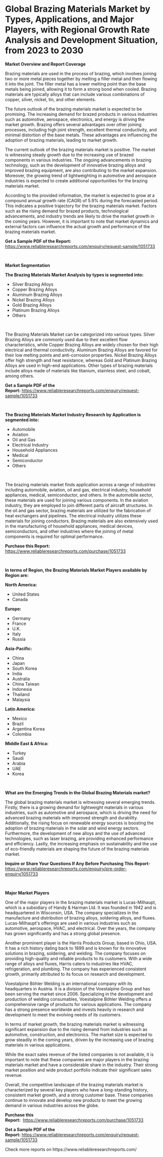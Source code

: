 <p><h1>Global Brazing Materials Market by Types, Applications, and Major Players, with Regional Growth Rate Analysis and Development Situation, from 2023 to 2030</h1></p><p><strong>Market Overview and Report Coverage</strong></p>
<p><p>Brazing materials are used in the process of brazing, which involves joining two or more metal pieces together by melting a filler metal and then flowing it into the joint. The filler metal has a lower melting point than the base metals being joined, allowing it to form a strong bond when cooled. Brazing materials are typically alloys that can include various combinations of copper, silver, nickel, tin, and other elements.</p><p>The future outlook of the brazing materials market is expected to be promising. The increasing demand for brazed products in various industries such as automotive, aerospace, electronics, and energy is driving the market growth. Brazing offers several advantages over other joining processes, including high joint strength, excellent thermal conductivity, and minimal distortion of the base metals. These advantages are influencing the adoption of brazing materials, leading to market growth.</p><p>The current outlook of the brazing materials market is positive. The market is witnessing steady growth due to the increasing use of brazed components in various industries. The ongoing advancements in brazing technology, such as the development of innovative brazing alloys and improved brazing equipment, are also contributing to the market expansion. Moreover, the growing trend of lightweighting in automotive and aerospace industries is expected to create additional opportunities for the brazing materials market.</p><p>According to the provided information, the market is expected to grow at a compound annual growth rate (CAGR) of 5.9% during the forecasted period. This indicates a positive trajectory for the brazing materials market. Factors such as the rising demand for brazed products, technological advancements, and industry trends are likely to drive the market growth in the coming years. However, it is important to note that market dynamics and external factors can influence the actual growth and performance of the brazing materials market.</p></p>
<p><strong>Get a Sample PDF of the Report:</strong> <a href="https://www.reliableresearchreports.com/enquiry/request-sample/1051733">https://www.reliableresearchreports.com/enquiry/request-sample/1051733</a></p>
<p>&nbsp;</p>
<p><strong>Market Segmentation</strong></p>
<p><strong>The Brazing Materials Market Analysis by types is segmented into:</strong></p>
<p><ul><li>Silver Brazing Alloys</li><li>Copper Brazing Alloys</li><li>Aluminum Brazing Alloys</li><li>Nickel Brazing Alloys</li><li>Gold Brazing Alloys</li><li>Platinum Brazing Alloys</li><li>Others</li></ul></p>
<p>&nbsp;</p>
<p><p>The Brazing Materials Market can be categorized into various types. Silver Brazing Alloys are commonly used due to their excellent flow characteristics, while Copper Brazing Alloys are widely chosen for their high electrical and thermal conductivity. Aluminum Brazing Alloys are favored for their low melting points and anti-corrosion properties. Nickel Brazing Alloys offer high strength and heat resistance, whereas Gold and Platinum Brazing Alloys are used in high-end applications. Other types of brazing materials include alloys made of materials like titanium, stainless steel, and cobalt, among others.</p></p>
<p><strong>Get a Sample PDF of the Report:</strong>&nbsp;<a href="https://www.reliableresearchreports.com/enquiry/request-sample/1051733">https://www.reliableresearchreports.com/enquiry/request-sample/1051733</a></p>
<p>&nbsp;</p>
<p><strong>The Brazing Materials Market Industry Research by Application is segmented into:</strong></p>
<p><ul><li>Automobile</li><li>Aviation</li><li>Oil and Gas</li><li>Electrical Industry</li><li>Household Appliances</li><li>Medical</li><li>Semiconductor</li><li>Others</li></ul></p>
<p>&nbsp;</p>
<p><p>The brazing materials market finds application across a range of industries including automobile, aviation, oil and gas, electrical industry, household appliances, medical, semiconductor, and others. In the automobile sector, these materials are used for joining various components. In the aviation industry, they are employed to join different parts of aircraft structures. In the oil and gas sector, brazing materials are utilized for the fabrication of heat exchangers and pipelines. The electrical industry utilizes these materials for joining conductors. Brazing materials are also extensively used in the manufacturing of household appliances, medical devices, semiconductors, and other industries where the joining of metal components is required for optimal performance.</p></p>
<p><strong>Purchase this Report:</strong>&nbsp; <a href="https://www.reliableresearchreports.com/purchase/1051733">https://www.reliableresearchreports.com/purchase/1051733</a></p>
<p>&nbsp;</p>
<p><strong>In terms of Region, the Brazing Materials Market Players available by Region are:</strong></p>
<p>
    <p> <strong> North America: </strong>
        <ul>
            <li>United States</li>
            <li>Canada</li>
        </ul>
        </p> 
    <p> <strong> Europe: </strong>
        <ul>
            <li>Germany</li>
            <li>France</li>
            <li>U.K.</li>
            <li>Italy</li>
            <li>Russia</li>
        </ul>
        </p> 
    <p> <strong> Asia-Pacific: </strong>
        <ul>
            <li>China</li>
            <li>Japan</li>
            <li>South Korea</li>
            <li>India</li>
            <li>Australia</li>
            <li>China Taiwan</li>
            <li>Indonesia</li>
            <li>Thailand</li>
            <li>Malaysia</li>
        </ul>
        </p> 
    <p> <strong> Latin America: </strong>
        <ul>
            <li>Mexico</li>
            <li>Brazil</li>
            <li>Argentina Korea</li>
            <li>Colombia</li>
        </ul>
        </p> 
    <p> <strong> Middle East & Africa: </strong>
        <ul>
            <li>Turkey</li>
            <li>Saudi</li>
            <li>Arabia</li>
            <li>UAE</li>
            <li>Korea</li>
        </ul>
    </p>
    </p>
<p>&nbsp;</p>
<p><strong>What are the Emerging Trends in the Global Brazing Materials market?</strong></p>
<p><p>The global brazing materials market is witnessing several emerging trends. Firstly, there is a growing demand for lightweight materials in various industries, such as automotive and aerospace, which is driving the need for advanced brazing materials with improved strength and durability. Additionally, the rising focus on renewable energy sources is boosting the adoption of brazing materials in the solar and wind energy sectors. Furthermore, the development of new alloys and the use of advanced technologies, such as laser brazing, are providing enhanced performance and efficiency. Lastly, the increasing emphasis on sustainability and the use of eco-friendly materials are shaping the future of the brazing materials market.</p></p>
<p><strong>Inquire or Share Your Questions If Any Before Purchasing This Report</strong>- <a href="https://www.reliableresearchreports.com/enquiry/pre-order-enquiry/1051733">https://www.reliableresearchreports.com/enquiry/pre-order-enquiry/1051733</a></p>
<p>&nbsp;</p>
<p><strong>Major Market Players</strong></p>
<p><p>One of the major players in the brazing materials market is Lucas-Milhaupt, which is a subsidiary of Handy & Harman Ltd. It was founded in 1942 and is headquartered in Wisconsin, USA. The company specializes in the manufacture and distribution of brazing alloys, soldering alloys, and fluxes. Lucas-Milhaupt's offerings are used in various industries such as automotive, aerospace, HVAC, and electrical. Over the years, the company has grown significantly and has a strong global presence.</p><p>Another prominent player is the Harris Products Group, based in Ohio, USA. It has a rich history dating back to 1899 and is known for its innovative solutions in brazing, soldering, and welding. The company focuses on providing high-quality and reliable products to its customers. With a wide range of alloys and fluxes, Harris caters to industries like HVAC, refrigeration, and plumbing. The company has experienced consistent growth, primarily attributed to its focus on research and development.</p><p>Voestalpine Böhler Welding is an international company with its headquarters in Austria. It is a division of the Voestalpine Group and has been serving the market since 2006. Specializing in the development and production of welding consumables, Voestalpine Böhler Welding offers a comprehensive range of products for various applications. The company has a strong presence worldwide and invests heavily in research and development to meet the evolving needs of its customers.</p><p>In terms of market growth, the brazing materials market is witnessing significant expansion due to the rising demand from industries such as automotive, construction, and electronics. The market size is expected to grow steadily in the coming years, driven by the increasing use of brazing materials in various applications.</p><p>While the exact sales revenue of the listed companies is not available, it is important to note that these companies are major players in the brazing materials market and have a considerable share in the industry. Their strong market position and wide product portfolio indicate their significant sales revenue.</p><p>Overall, the competitive landscape of the brazing materials market is characterized by several key players who have a long-standing history, consistent market growth, and a strong customer base. These companies continue to innovate and develop new products to meet the growing demand in various industries across the globe.</p></p>
<p><strong>Purchase this Report:</strong>&nbsp;&nbsp;<a href="https://www.reliableresearchreports.com/purchase/1051733">https://www.reliableresearchreports.com/purchase/1051733</a></p>
<p></p>
<p><strong>Get a Sample PDF of the Report:</strong>&nbsp;<a href="https://www.reliableresearchreports.com/enquiry/request-sample/1051733">https://www.reliableresearchreports.com/enquiry/request-sample/1051733</a></p>
<p>Check more reports on https://www.reliableresearchreports.com/</p>